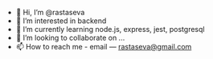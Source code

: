 - 👋 Hi, I’m @rastaseva
- 👀 I’m interested in backend
- 🌱 I’m currently learning node.js, express, jest, postgresql  
- 💞️ I’m looking to collaborate on ...
- 📫 How to reach me - email — rastaseva@gmail.com

<!---
rastaseva/rastaseva is a ✨ special ✨ repository because its `README.md` (this file) appears on your GitHub profile.
You can click the Preview link to take a look at your changes.
--->
